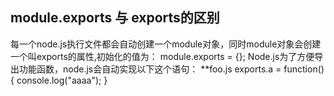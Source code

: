 ## module.exports 与 exports的区别
   每一个node.js执行文件都会自动创建一个module对象，同时module对象会创建一个叫exports的属性,初始化的值为：
        module.exports = {};
   Node.js为了方便导出功能函数，node.js会自动实现以下这个语句：
     **foo.js
     exports.a = function(){
        console.log("aaaa");
     }
     
    
